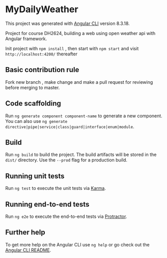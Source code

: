 # MyDailyWeather

This project was generated with [Angular CLI](https://github.com/angular/angular-cli) version 8.3.18.

Project for course DH2624, building a web using open weather api with Angular framework.

Init project with `npm install` , then start with `npm start` and visit `http://localhost:4200/` thereafter

## Basic contribution rule

Fork new branch , make change and make a pull request for reviewing before merging to master. 


## Code scaffolding

Run `ng generate component component-name` to generate a new component. You can also use `ng generate directive|pipe|service|class|guard|interface|enum|module`.

## Build

Run `ng build` to build the project. The build artifacts will be stored in the `dist/` directory. Use the `--prod` flag for a production build.

## Running unit tests

Run `ng test` to execute the unit tests via [Karma](https://karma-runner.github.io).

## Running end-to-end tests

Run `ng e2e` to execute the end-to-end tests via [Protractor](http://www.protractortest.org/).

## Further help

To get more help on the Angular CLI use `ng help` or go check out the [Angular CLI README](https://github.com/angular/angular-cli/blob/master/README.md).
